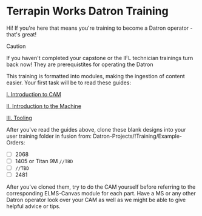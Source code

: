 
# Terrapin Works Datron Training

Hi! If you're here that means you're training to become a Datron operator - that's great!

> [!CAUTION]
> If you haven't completed your capstone or the IFL technician trainings turn back now! They are prerequistites for operating the Datron

This training is formatted into modules, making the ingestion of content easier. Your first task will be to read these guides:

[I. Introduction to CAM](/guides/cambrief.md)

[II. Introduction to the Machine](/guides/introduction.md)

[III. Tooling](/guides/tooling.md)

After you've read the guides above, clone these blank designs into your user training folder in fusion from: Datron-Projects/!Training/Example-Orders:

- [ ] 2068
- [ ] 1405 or Titan 9M `//TBD`
- [ ] `//TBD`
- [ ] 2481

After you've cloned them, try to do the CAM yourself before referring to the corresponding ELMS-Canvas module for each part. Have a MS or any other Datron operator look over your CAM as well as we might be able to give helpful advice or tips.
